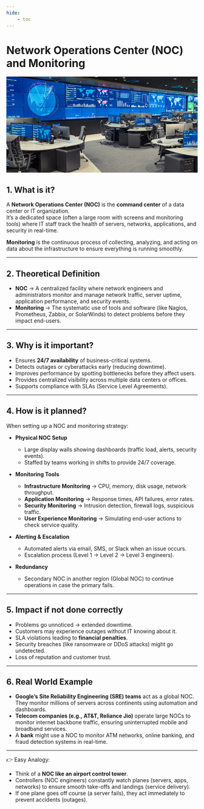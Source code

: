 ```yaml
---
hide:
    - toc
---
```


# Network Operations Center (NOC) and Monitoring

![NOC](../../assets/images/noc.jpeg)

## 1. What is it?  
A **Network Operations Center (NOC)** is the **command center** of a data center or IT organization.  
It’s a dedicated space (often a large room with screens and monitoring tools) where IT staff track the health of servers, networks, applications, and security in real-time.  

**Monitoring** is the continuous process of collecting, analyzing, and acting on data about the infrastructure to ensure everything is running smoothly.

---

## 2. Theoretical Definition  
- **NOC** → A centralized facility where network engineers and administrators monitor and manage network traffic, server uptime, application performance, and security events.  
- **Monitoring** → The systematic use of tools and software (like Nagios, Prometheus, Zabbix, or SolarWinds) to detect problems before they impact end-users.  

---

## 3. Why is it important?  
- Ensures **24/7 availability** of business-critical systems.  
- Detects outages or cyberattacks early (reducing downtime).  
- Improves performance by spotting bottlenecks before they affect users.  
- Provides centralized visibility across multiple data centers or offices.  
- Supports compliance with SLAs (Service Level Agreements).  

---

## 4. How is it planned?  

When setting up a NOC and monitoring strategy:  

- **Physical NOC Setup**  

    - Large display walls showing dashboards (traffic load, alerts, security events).  
    - Staffed by teams working in shifts to provide 24/7 coverage.  

- **Monitoring Tools**
  
    - **Infrastructure Monitoring** → CPU, memory, disk usage, network throughput.  
    - **Application Monitoring** → Response times, API failures, error rates.  
    - **Security Monitoring** → Intrusion detection, firewall logs, suspicious traffic.  
    - **User Experience Monitoring** → Simulating end-user actions to check service quality.  

- **Alerting & Escalation**  
  
    - Automated alerts via email, SMS, or Slack when an issue occurs.  
    - Escalation process (Level 1 → Level 2 → Level 3 engineers).  

- **Redundancy**  

    - Secondary NOC in another region (Global NOC) to continue operations in case the primary fails.  

---

## 5. Impact if not done correctly  
- Problems go unnoticed → extended downtime.  
- Customers may experience outages without IT knowing about it.  
- SLA violations leading to **financial penalties**.  
- Security breaches (like ransomware or DDoS attacks) might go undetected.  
- Loss of reputation and customer trust.  

---

## 6. Real World Example  
- **Google’s Site Reliability Engineering (SRE) teams** act as a global NOC. They monitor millions of servers across continents using automation and dashboards.  
- **Telecom companies (e.g., AT&T, Reliance Jio)** operate large NOCs to monitor internet backbone traffic, ensuring uninterrupted mobile and broadband services.  
- A **bank** might use a NOC to monitor ATM networks, online banking, and fraud detection systems in real-time.  

---

👉 Easy Analogy:  
- Think of a **NOC like an airport control tower**.  
- Controllers (NOC engineers) constantly watch planes (servers, apps, networks) to ensure smooth take-offs and landings (service delivery).  
- If one plane goes off course (a server fails), they act immediately to prevent accidents (outages).  
